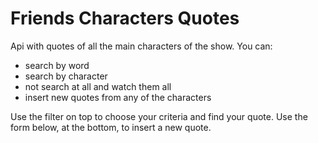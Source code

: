 # Friends Characters Quotes

Api with quotes of all the main characters of the show. You can:

- search by word
- search by character
- not search at all and watch them all
- insert new quotes from any of the characters

Use the filter on top to choose your criteria and find your quote.
Use the form below, at the bottom, to insert a new quote.
